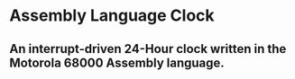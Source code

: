 # Assembly Language Clock
## An interrupt-driven 24-Hour clock written in the Motorola 68000 Assembly language.


